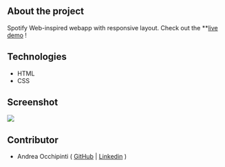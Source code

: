 ## About the project
Spotify Web-inspired webapp with responsive layout. Check out the **[live demo](painteyes.github.io/html-css-spotifyweb) !

## Technologies 
- HTML
- CSS

## Screenshot
<img src="https://i.postimg.cc/RZP3KQLj/Spotify-Web.png"/>

## Contributor
- Andrea Occhipinti ( [GitHub](https://github.com/painteyes) | [Linkedin](https://www.linkedin.com/in/occhipinti) )
